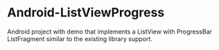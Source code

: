 Android-ListViewProgress
========================

Android project with demo that implements a ListView with ProgressBar ListFragment similar to the existing library support.
